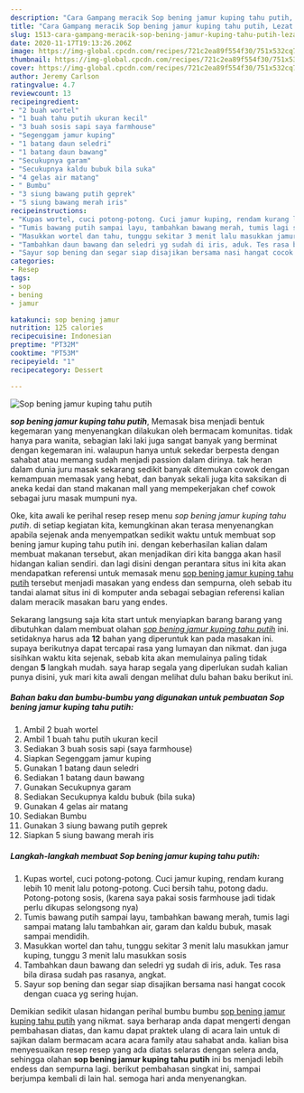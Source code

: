 ```yaml
---
description: "Cara Gampang meracik Sop bening jamur kuping tahu putih, Lezat Sekali"
title: "Cara Gampang meracik Sop bening jamur kuping tahu putih, Lezat Sekali"
slug: 1513-cara-gampang-meracik-sop-bening-jamur-kuping-tahu-putih-lezat-sekali
date: 2020-11-17T19:13:26.206Z
image: https://img-global.cpcdn.com/recipes/721c2ea89f554f30/751x532cq70/sop-bening-jamur-kuping-tahu-putih-foto-resep-utama.jpg
thumbnail: https://img-global.cpcdn.com/recipes/721c2ea89f554f30/751x532cq70/sop-bening-jamur-kuping-tahu-putih-foto-resep-utama.jpg
cover: https://img-global.cpcdn.com/recipes/721c2ea89f554f30/751x532cq70/sop-bening-jamur-kuping-tahu-putih-foto-resep-utama.jpg
author: Jeremy Carlson
ratingvalue: 4.7
reviewcount: 13
recipeingredient:
- "2 buah wortel"
- "1 buah tahu putih ukuran kecil"
- "3 buah sosis sapi saya farmhouse"
- "Segenggam jamur kuping"
- "1 batang daun seledri"
- "1 batang daun bawang"
- "Secukupnya garam"
- "Secukupnya kaldu bubuk bila suka"
- "4 gelas air matang"
- " Bumbu"
- "3 siung bawang putih geprek"
- "5 siung bawang merah iris"
recipeinstructions:
- "Kupas wortel, cuci potong-potong. Cuci jamur kuping, rendam kurang lebih 10 menit lalu potong-potong. Cuci bersih tahu, potong dadu. Potong-potong sosis, (karena saya pakai sosis farmhouse jadi tidak perlu dikupas selongsong nya)"
- "Tumis bawang putih sampai layu, tambahkan bawang merah, tumis lagi sampai matang lalu tambahkan air, garam dan kaldu bubuk, masak sampai mendidih."
- "Masukkan wortel dan tahu, tunggu sekitar 3 menit lalu masukkan jamur kuping, tunggu 3 menit lalu masukkan sosis"
- "Tambahkan daun bawang dan seledri yg sudah di iris, aduk. Tes rasa bila dirasa sudah pas rasanya, angkat."
- "Sayur sop bening dan segar siap disajikan bersama nasi hangat cocok dengan cuaca yg sering hujan."
categories:
- Resep
tags:
- sop
- bening
- jamur

katakunci: sop bening jamur 
nutrition: 125 calories
recipecuisine: Indonesian
preptime: "PT32M"
cooktime: "PT53M"
recipeyield: "1"
recipecategory: Dessert

---
```



![Sop bening jamur kuping tahu putih](https://img-global.cpcdn.com/recipes/721c2ea89f554f30/751x532cq70/sop-bening-jamur-kuping-tahu-putih-foto-resep-utama.jpg)

<b><i>sop bening jamur kuping tahu putih</i></b>, Memasak bisa menjadi bentuk kegemaran yang menyenangkan dilakukan oleh bermacam komunitas. tidak hanya para wanita, sebagian laki laki juga sangat banyak yang berminat dengan kegemaran ini. walaupun hanya untuk sekedar berpesta dengan sahabat atau memang sudah menjadi passion dalam dirinya. tak heran dalam dunia juru masak sekarang sedikit banyak ditemukan cowok dengan kemampuan memasak yang hebat, dan banyak sekali juga kita saksikan di aneka kedai dan stand makanan mall yang mempekerjakan chef cowok sebagai juru masak mumpuni nya.

Oke, kita awali ke perihal resep resep menu <i>sop bening jamur kuping tahu putih</i>. di setiap kegiatan kita, kemungkinan akan terasa menyenangkan apabila sejenak anda menyempatkan sedikit waktu untuk membuat sop bening jamur kuping tahu putih ini. dengan keberhasilan kalian dalam membuat makanan tersebut, akan menjadikan diri kita bangga akan hasil hidangan kalian sendiri. dan lagi disini dengan perantara situs ini kita akan mendapatkan referensi untuk memasak menu <u>sop bening jamur kuping tahu putih</u> tersebut menjadi masakan yang endess dan sempurna, oleh sebab itu tandai alamat situs ini di komputer anda sebagai sebagian referensi kalian dalam meracik masakan baru yang endes.




Sekarang langsung saja kita start untuk menyiapkan barang barang yang dibutuhkan dalam membuat olahan <u><i>sop bening jamur kuping tahu putih</i></u> ini. setidaknya harus ada <b>12</b> bahan yang diperuntuk kan pada masakan ini. supaya berikutnya dapat tercapai rasa yang lumayan dan nikmat. dan juga sisihkan waktu kita sejenak, sebab kita akan memulainya paling tidak dengan <b>5</b> langkah mudah. saya harap segala yang diperlukan sudah kalian punya disini, yuk mari kita awali dengan melihat dulu bahan baku berikut ini.

<!--inarticleads1-->

##### Bahan baku dan bumbu-bumbu yang digunakan untuk pembuatan Sop bening jamur kuping tahu putih:

1. Ambil 2 buah wortel
1. Ambil 1 buah tahu putih ukuran kecil
1. Sediakan 3 buah sosis sapi (saya farmhouse)
1. Siapkan Segenggam jamur kuping
1. Gunakan 1 batang daun seledri
1. Sediakan 1 batang daun bawang
1. Gunakan Secukupnya garam
1. Sediakan Secukupnya kaldu bubuk (bila suka)
1. Gunakan 4 gelas air matang
1. Sediakan  Bumbu
1. Gunakan 3 siung bawang putih geprek
1. Siapkan 5 siung bawang merah iris




<!--inarticleads2-->

##### Langkah-langkah membuat Sop bening jamur kuping tahu putih:

1. Kupas wortel, cuci potong-potong. Cuci jamur kuping, rendam kurang lebih 10 menit lalu potong-potong. Cuci bersih tahu, potong dadu. Potong-potong sosis, (karena saya pakai sosis farmhouse jadi tidak perlu dikupas selongsong nya)
1. Tumis bawang putih sampai layu, tambahkan bawang merah, tumis lagi sampai matang lalu tambahkan air, garam dan kaldu bubuk, masak sampai mendidih.
1. Masukkan wortel dan tahu, tunggu sekitar 3 menit lalu masukkan jamur kuping, tunggu 3 menit lalu masukkan sosis
1. Tambahkan daun bawang dan seledri yg sudah di iris, aduk. Tes rasa bila dirasa sudah pas rasanya, angkat.
1. Sayur sop bening dan segar siap disajikan bersama nasi hangat cocok dengan cuaca yg sering hujan.




Demikian sedikit ulasan hidangan perihal bumbu bumbu <u>sop bening jamur kuping tahu putih</u> yang nikmat. saya berharap anda dapat mengerti dengan pembahasan diatas, dan kamu dapat praktek ulang di acara lain untuk di sajikan dalam bermacam acara acara family atau sahabat anda. kalian bisa menyesuaikan resep resep yang ada diatas selaras dengan selera anda, sehingga olahan <b>sop bening jamur kuping tahu putih</b> ini bs menjadi lebih endess dan sempurna lagi. berikut pembahasan singkat ini, sampai berjumpa kembali di lain hal. semoga hari anda menyenangkan.
